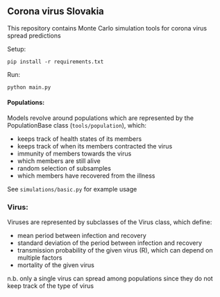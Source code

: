 ## Corona virus Slovakia

This repository contains Monte Carlo simulation tools for corona virus spread predictions

Setup:

`pip install -r requirements.txt`

Run:

`python main.py`

#### Populations:

Models revolve around populations which are represented by the PopulationBase class (`tools/population`), which:

- keeps track of health states of its members
- keeps track of when its members contracted the virus
- immunity of members towards the virus
- which members are still alive
- random selection of subsamples
- which members have recovered from the illness

See `simulations/basic.py` for example usage

### Virus:

Viruses are represented by subclasses of the Virus class, which define:

- mean period between infection and recovery
- standard deviation of the period between infection and recovery
- transmission probability of the given virus (R), which can depend on multiple factors
- mortality of the given virus

n.b. only a single virus can spread among populations since they do not keep track of the type of virus
